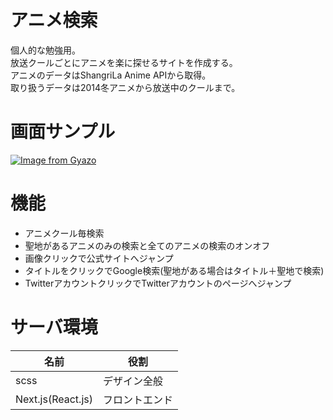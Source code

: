 # アニメ検索
個人的な勉強用。  
放送クールごとにアニメを楽に探せるサイトを作成する。  
アニメのデータはShangriLa Anime APIから取得。  
取り扱うデータは2014冬アニメから放送中のクールまで。  

# 画面サンプル
[![Image from Gyazo](https://i.gyazo.com/92914f010f588272cf740a8f193d68e3.png)](https://gyazo.com/92914f010f588272cf740a8f193d68e3)

# 機能
- アニメクール毎検索
- 聖地があるアニメのみの検索と全てのアニメの検索のオンオフ
- 画像クリックで公式サイトへジャンプ
- タイトルをクリックでGoogle検索(聖地がある場合はタイトル＋聖地で検索)
- TwitterアカウントクリックでTwitterアカウントのページへジャンプ

# サーバ環境

|名前|役割|
|---|---|
|scss|デザイン全般|
|Next.js(React.js)|フロントエンド|

